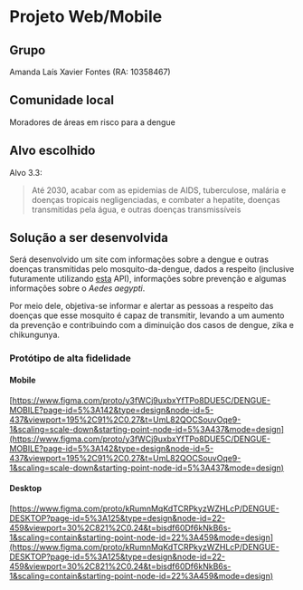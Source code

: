 # Projeto Web/Mobile

## Grupo

Amanda Laís Xavier Fontes (RA: 10358467)

## Comunidade local

Moradores de áreas em risco para a dengue

## Alvo escolhido

Alvo 3.3:

> Até 2030, acabar com as epidemias de AIDS, tuberculose, malária e doenças tropicais negligenciadas, e combater a hepatite, doenças transmitidas pela água, e outras doenças transmissíveis

## Solução a ser desenvolvida

Será desenvolvido um site com informações sobre a dengue e outras doenças transmitidas pelo mosquito-da-dengue, dados a respeito (inclusive futuramente utilizando [esta](https://info.dengue.mat.br/services/api) API), informações sobre prevenção e algumas informações sobre o _Aedes aegypti_.

Por meio dele, objetiva-se informar e alertar as pessoas a respeito das doenças que esse mosquito é capaz de transmitir, levando a um aumento da prevenção e contribuindo com a diminuição dos casos de dengue, zika e chikungunya.

### Protótipo de alta fidelidade

#### Mobile

[https://www.figma.com/proto/y3fWCj9uxbxYfTPo8DUE5C/DENGUE-MOBILE?page-id=5%3A142&type=design&node-id=5-437&viewport=195%2C91%2C0.27&t=UmL82QOCSouvOqe9-1&scaling=scale-down&starting-point-node-id=5%3A437&mode=design](https://www.figma.com/proto/y3fWCj9uxbxYfTPo8DUE5C/DENGUE-MOBILE?page-id=5%3A142&type=design&node-id=5-437&viewport=195%2C91%2C0.27&t=UmL82QOCSouvOqe9-1&scaling=scale-down&starting-point-node-id=5%3A437&mode=design)

#### Desktop

[https://www.figma.com/proto/kRumnMqKdTCRPkyzWZHLcP/DENGUE-DESKTOP?page-id=5%3A125&type=design&node-id=22-459&viewport=30%2C821%2C0.24&t=bisdf60Df6kNkB6s-1&scaling=contain&starting-point-node-id=22%3A459&mode=design](https://www.figma.com/proto/kRumnMqKdTCRPkyzWZHLcP/DENGUE-DESKTOP?page-id=5%3A125&type=design&node-id=22-459&viewport=30%2C821%2C0.24&t=bisdf60Df6kNkB6s-1&scaling=contain&starting-point-node-id=22%3A459&mode=design)
